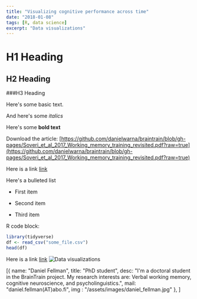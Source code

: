 ```yaml
---
title: "Visualizing cognitive performance across time"
date: "2018-01-08"
tags: [R, data science]
excerpt: "Data visualizations"
---
```


# H1 Heading

## H2 Heading

###H3 Heading

Here's some basic text.

And here's some *italics*

Here's some **bold text**

Download the article:
[https://github.com/danielwarna/braintrain/blob/gh-pages/Soveri_et_al_2017_Working_memory_training_revisited.pdf?raw=true](https://github.com/danielwarna/braintrain/blob/gh-pages/Soveri_et_al_2017_Working_memory_training_revisited.pdf?raw=true)


Here is a link [link](braintrain.fi)

Here's a bulleted list
* First item
+ Second item
- Third item

R code block:
```r
library(tidyverse)
df <- read_csv("some_file.csv")
head(df)
```
Here is a link [link](www.braintrain.fi)
<img src="{{ site.url }}{{ site.baseurl }}/images/plot.jpg" alt="Data visualizations">


[{
    name:  "Daniel Fellman",
    title: "PhD student",
    desc:  "I'm a doctoral student in the BrainTrain project. My research interests are: Verbal working memory, cognitive neuroscience, and psycholinguistics.",
    mail:  "daniel.fellman(AT)abo.fi",
    img : "/assets/images/daniel_fellman.jpg"
},
]
